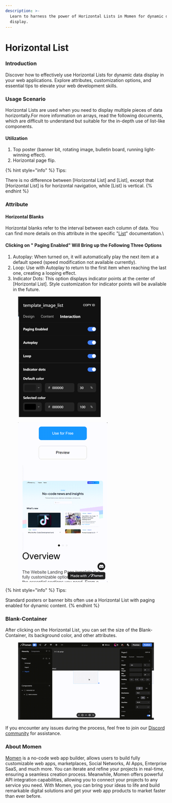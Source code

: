 ```yaml
---
description: >-
  Learn to harness the power of Horizontal Lists in Momen for dynamic data
  display.
---
```


# Horizontal List

### Introduction

Discover how to effectively use Horizontal Lists for dynamic data display in your web applications. Explore attributes, customization options, and essential tips to elevate your web development skills.

### Usage Scenario

Horizontal Lists are used when you need to display multiple pieces of data horizontally.For more information on arrays, read the following documents, which are difficult to understand but suitable for the in-depth use of list-like components.

#### Utilization

1. Top poster (banner bit, rotating image, bulletin board, running light-winning effect).
2. Horizontal page flip.

{% hint style="info" %}
Tips:

There is no difference between \[Horizontal List] and \[List], except that \[Horizontal List] is for horizontal navigation, while \[List] is vertical.
{% endhint %}

### Attribute

#### Horizontal Blanks

Horizontal blanks refer to the interval between each column of data. You can find more details on this attribute in the specific "[List](list.md)" documentation.\


#### Clicking on " Paging Enabled" Will Bring up the Following Three Options

1. Autoplay: When turned on, it will automatically play the next item at a default speed (speed modification not available currently).
2. Loop: Use with Autoplay to return to the first item when reaching the last one, creating a looping effect.
3. Indicator Dots: This option displays indicator points at the center of \[Horizontal List]. Style customization for indicator points will be available in the future.

<figure><img src="../../../.gitbook/assets/1 (54).png" alt="Turn on the Paging Enabled button to display Autoplay, Loop, and Indicator Dots." width="258"><figcaption></figcaption></figure>

<figure><img src="../../../.gitbook/assets/1.1.gif" alt="Turn on the Paging Enabled button to display Autoplay, Loop, and Indicator Dots." width="279"><figcaption></figcaption></figure>

{% hint style="info" %}
Tips:

Standard posters or banner bits often use a Horizontal List with paging enabled for dynamic content.
{% endhint %}

### Blank-Container

After clicking on the Horizontal List, you can set the size of the Blank-Container, its background color, and other attributes.

<figure><img src="../../../.gitbook/assets/2 (6).gif" alt="If you encounter any issues during the process, feel free to join our Discord community for assistance."><figcaption></figcaption></figure>

If you encounter any issues during the process, feel free to join our [Discord community](https://discord.com/invite/UCyhySSXfz) for assistance.

### About Momen

[Momen](https://momen.app/?channel=blog-about) is a no-code web app builder, allows users to build fully customizable web apps, marketplaces, Social Networks, AI Apps, Enterprise SaaS, and much more. You can iterate and refine your projects in real-time, ensuring a seamless creation process. Meanwhile, Momen offers powerful API integration capabilities, allowing you to connect your projects to any service you need. With Momen, you can bring your ideas to life and build remarkable digital solutions and get your web app products to market faster than ever before.
